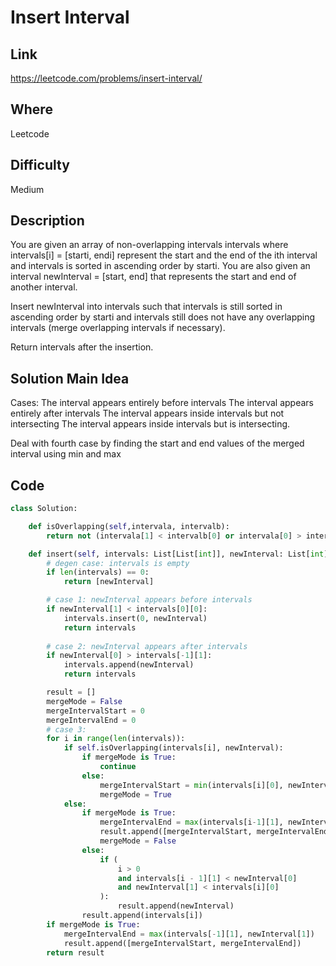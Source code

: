 # Insert Interval

## Link

https://leetcode.com/problems/insert-interval/

## Where

Leetcode

## Difficulty

Medium

## Description

You are given an array of non-overlapping intervals intervals where intervals[i] = [starti, endi] represent the start and the end of the ith interval and intervals is sorted in ascending order by starti. You are also given an interval newInterval = [start, end] that represents the start and end of another interval.

Insert newInterval into intervals such that intervals is still sorted in ascending order by starti and intervals still does not have any overlapping intervals (merge overlapping intervals if necessary).

Return intervals after the insertion.

## Solution Main Idea

Cases:
The interval appears entirely before intervals
The interval appears entirely after intervals
The interval appears inside intervals but not intersecting
The interval appears inside intervals but is intersecting.

Deal with fourth case by finding the start and end values of the merged interval using min and max


## Code

```python
class Solution:

    def isOverlapping(self,intervala, intervalb):
        return not (intervala[1] < intervalb[0] or intervala[0] > intervalb[1])

    def insert(self, intervals: List[List[int]], newInterval: List[int]) -> List[List[int]]:
        # degen case: intervals is empty
        if len(intervals) == 0:
            return [newInterval]

        # case 1: newInterval appears before intervals
        if newInterval[1] < intervals[0][0]:
            intervals.insert(0, newInterval)
            return intervals
        
        # case 2: newInterval appears after intervals
        if newInterval[0] > intervals[-1][1]:
            intervals.append(newInterval)
            return intervals

        result = []
        mergeMode = False
        mergeIntervalStart = 0
        mergeIntervalEnd = 0
        # case 3: 
        for i in range(len(intervals)):
            if self.isOverlapping(intervals[i], newInterval):
                if mergeMode is True:
                    continue
                else:
                    mergeIntervalStart = min(intervals[i][0], newInterval[0])
                    mergeMode = True
            else:
                if mergeMode is True:
                    mergeIntervalEnd = max(intervals[i-1][1], newInterval[1])
                    result.append([mergeIntervalStart, mergeIntervalEnd])
                    mergeMode = False
                else:
                    if (
                        i > 0
                        and intervals[i - 1][1] < newInterval[0]
                        and newInterval[1] < intervals[i][0]
                    ):
                        result.append(newInterval)
                result.append(intervals[i])
        if mergeMode is True:
            mergeIntervalEnd = max(intervals[-1][1], newInterval[1])
            result.append([mergeIntervalStart, mergeIntervalEnd])
        return result


```
